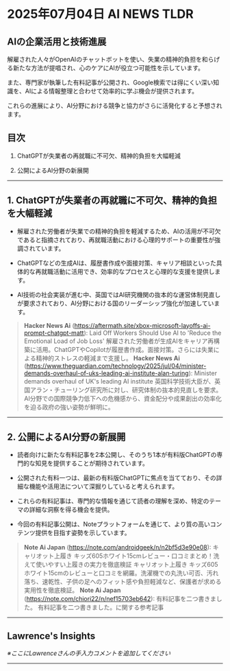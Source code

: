 # 2025年07月04日 AI NEWS TLDR

## AIの企業活用と技術進展

解雇された人々がOpenAIのチャットボットを使い、失業の精神的負担を和らげる新たな方法が提唱され、心のケアにAIが役立つ可能性を示しています。

また、専門家が執筆した有料記事が公開され、Google検索では得にくい深い知識を、AIによる情報整理と合わせて効率的に学ぶ機会が提供されます。

これらの進展により、AI分野における競争と協力がさらに活発化すると予想されます。

## 目次

1. ChatGPTが失業者の再就職に不可欠、精神的負担を大幅軽減

2. 公開によるAI分野の新展開

---

## 1. ChatGPTが失業者の再就職に不可欠、精神的負担を大幅軽減

- 解雇された労働者が失業での精神的負担を軽減するため、AIの活用が不可欠であると指摘されており、再就職活動における心理的サポートの重要性が強調されています。

- ChatGPTなどの生成AIは、履歴書作成や面接対策、キャリア相談といった具体的な再就職活動に活用でき、効率的なプロセスと心理的な支援を提供します。

- AI技術の社会実装が進む中、英国ではAI研究機関の抜本的な運営体制見直しが要求されており、AI分野における国のリーダーシップ強化が加速しています。

> **Hacker News Ai** (https://aftermath.site/xbox-microsoft-layoffs-ai-prompt-chatgpt-matt): Laid Off Workers Should Use AI to 'Reduce the Emotional Load of Job Loss'
> 解雇された労働者が生成AIをキャリア再構築に活用。ChatGPTやCopilotが履歴書作成。面接対策。さらには失業による精神的ストレスの軽減まで支援し。
> **Hacker News Ai** (https://www.theguardian.com/technology/2025/jul/04/minister-demands-overhaul-of-uks-leading-ai-institute-alan-turing): Minister demands overhaul of UK's leading AI institute
> 英国科学技術大臣が、英国アラン・チューリング研究所に対し、研究体制の抜本的見直しを要求。AI分野での国際競争力低下への危機感から、資金配分や成果創出の効率化を迫る政府の強い姿勢が鮮明に。

---

## 2. 公開によるAI分野の新展開

- 読者向けに新たな有料記事を2本公開し、そのうち1本が有料版ChatGPTの専門的な知見を提供することが期待されています。

- 公開された有料一つは、最新の有料版ChatGPTに焦点を当てており、その詳細な機能や活用法について深掘りしていると考えられます。

- これらの有料記事は、専門的な情報を通じて読者の理解を深め、特定のテーマの詳細な洞察を得る機会を提供。

- 今回の有料記事公開は、Noteプラットフォームを通じて、より質の高いコンテンツ提供を目指す姿勢を示しています。

> **Note Ai Japan** (https://note.com/androidgeek/n/n2bf5d3e90e08): キャリオット上履き キッズ605ホワイト15cmレビュー・口コミまとめ！洗えて使いやすい上履きの実力を徹底検証
> キャリオット上履き キッズ605ホワイト15cmのレビューと口コミを網羅。洗濯機での丸洗い可否、汚れ落ち、速乾性、子供の足へのフィット感や負担軽減など、保護者が求める実用性を徹底検証。
> **Note Ai Japan** (https://note.com/chiori22/n/nef15703eb642): 有料記事を二つ書きました。
> 有料記事を二つ書きました。に関する参考記事

---

## Lawrence's Insights

*※ここにLawrenceさんの手入力コメントを追加してください*

---

